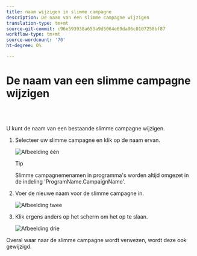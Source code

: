 ```yaml
---
title: naam wijzigen in slimme campagne
description: De naam van een slimme campagne wijzigen
translation-type: tm+mt
source-git-commit: c96e593938a653a9d5064e69da96c0107258bf87
workflow-type: tm+mt
source-wordcount: '70'
ht-degree: 0%

---
```



# De naam van een slimme campagne wijzigen

<br> 

U kunt de naam van een bestaande slimme campagne wijzigen.

1. Selecteer uw slimme campagne en klik op de naam ervan.

   ![Afbeelding één](/help/sky/assets/smart-campaigns/rename-a-smart-campaign/rename-a-smart-campaign-1.png)

   >[!TIP]
   >
   >Slimme campagnemenamen in programma&#39;s worden altijd omgezet in de indeling &#39;ProgramName.CampaignName&#39;.

1. Voer de nieuwe naam voor de slimme campagne in.

   ![Afbeelding twee](/help/sky/assets/smart-campaigns/rename-a-smart-campaign/rename-a-smart-campaign-2.png)

1. Klik ergens anders op het scherm om het op te slaan.

   ![Afbeelding drie](/help/sky/assets/smart-campaigns/rename-a-smart-campaign/rename-a-smart-campaign-3.png)

Overal waar naar de slimme campagne wordt verwezen, wordt deze ook gewijzigd.

